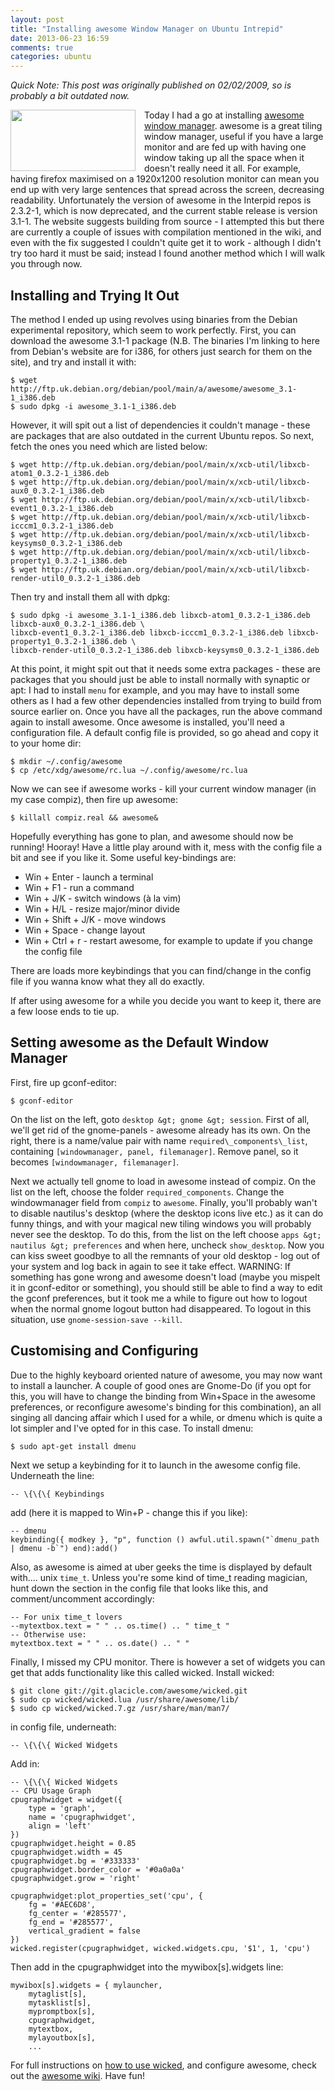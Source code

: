 ```yaml
---
layout: post
title: "Installing awesome Window Manager on Ubuntu Intrepid"
date: 2013-06-23 16:59
comments: true
categories: ubuntu
---
```

*Quick Note: This post was originally published on 02/02/2009, so is probably a bit outdated now.*

<img style="float: left; margin-right: 1em;" src="http://www.actionshrimp.com/wordpress/wp-content/uploads/2009/02/awesomescreenmini.png" width="200" height="98" /> Today I had a go at installing [awesome window manager][1]. awesome is a great tiling window manager, useful if you have a large monitor and are fed up with having one window taking up all the space when it doesn't really need it all. For example, having firefox maximised on a 1920x1200 resolution monitor can mean you end up with very large sentences that spread across the screen, decreasing readability. Unfortunately the version of awesome in the Interpid repos is 2.3.2-1, which is now deprecated, and the current stable release is version 3.1-1.  The website suggests building from source - I attempted this but there are currently a couple of issues with compilation mentioned in the wiki, and even with the fix suggested I couldn't quite get it to work - although I didn't try too hard it must be said; instead I found another method which I will walk you through now.

<!--more-->

## Installing and Trying It Out 

The method I ended up using revolves using binaries from the Debian experimental repository, which seem to work perfectly. First, you can download the awesome 3.1-1 package (N.B. The binaries I'm linking to here from Debian's website are for i386, for others just search for them on the site), and try and install it with: 

    $ wget http://ftp.uk.debian.org/debian/pool/main/a/awesome/awesome_3.1-1_i386.deb
    $ sudo dpkg -i awesome_3.1-1_i386.deb
    
However, it will spit out a list of dependencies it couldn't manage - these are packages that are also outdated in the current Ubuntu repos. So next, fetch the ones you need which are listed below: 

    $ wget http://ftp.uk.debian.org/debian/pool/main/x/xcb-util/libxcb-atom1_0.3.2-1_i386.deb
    $ wget http://ftp.uk.debian.org/debian/pool/main/x/xcb-util/libxcb-aux0_0.3.2-1_i386.deb
    $ wget http://ftp.uk.debian.org/debian/pool/main/x/xcb-util/libxcb-event1_0.3.2-1_i386.deb
    $ wget http://ftp.uk.debian.org/debian/pool/main/x/xcb-util/libxcb-icccm1_0.3.2-1_i386.deb
    $ wget http://ftp.uk.debian.org/debian/pool/main/x/xcb-util/libxcb-keysyms0_0.3.2-1_i386.deb
    $ wget http://ftp.uk.debian.org/debian/pool/main/x/xcb-util/libxcb-property1_0.3.2-1_i386.deb
    $ wget http://ftp.uk.debian.org/debian/pool/main/x/xcb-util/libxcb-render-util0_0.3.2-1_i386.deb
    
Then try and install them all with dpkg: 

    $ sudo dpkg -i awesome_3.1-1_i386.deb libxcb-atom1_0.3.2-1_i386.deb libxcb-aux0_0.3.2-1_i386.deb \
    libxcb-event1_0.3.2-1_i386.deb libxcb-icccm1_0.3.2-1_i386.deb libxcb-property1_0.3.2-1_i386.deb \
    libxcb-render-util0_0.3.2-1_i386.deb libxcb-keysyms0_0.3.2-1_i386.deb
    
At this point, it might spit out that it needs some extra packages - these are packages that you should just be able to install normally with synaptic or apt: I had to install `menu` for example, and you may have to install some others as I had a few other dependencies installed from trying to build from source earlier on. Once you have all the packages, run the above command again to install awesome. Once awesome is installed, you'll need a configuration file. A default config file is provided, so go ahead and copy it to your home dir: 

    $ mkdir ~/.config/awesome
    $ cp /etc/xdg/awesome/rc.lua ~/.config/awesome/rc.lua
    
Now we can see if awesome works - kill your current window manager (in my case compiz), then fire up awesome: 

    $ killall compiz.real && awesome&
    
Hopefully everything has gone to plan, and awesome should now be running! Hooray! Have a little play around with it, mess with the config file a bit and see if you like it. Some useful key-bindings are: 

- Win + Enter - launch a terminal
- Win + F1 - run a command
- Win + J/K - switch windows (à la vim)
- Win + H/L - resize major/minor divide
- Win + Shift + J/K - move windows
- Win + Space - change layout
- Win + Ctrl + r - restart awesome, for example to update if you change the config file 

There are loads more keybindings that you can find/change in the config file if you wanna know what they all do exactly.

If after using awesome for a while you decide you want to keep it, there are a few loose ends to tie up. 

## Setting awesome as the Default Window Manager 

First, fire up gconf-editor: 

    $ gconf-editor
    
On the list on the left, goto `desktop &gt; gnome &gt; session`. First of all, we'll get rid of the gnome-panels - awesome already has its own. On the right, there is a name/value pair with name `required\_components\_list`, containing `[windowmanager, panel, filemanager]`. Remove panel, so it becomes `[windowmanager, filemanager]`. 

Next we actually tell gnome to load in awesome instead of compiz. On the list on the left, choose the folder `required_components`. Change the windowmanager field from `compiz` to `awesome`. Finally, you'll probably wan't to disable nautilus's desktop (where the desktop icons live etc.) as it can do funny things, and with your magical new tiling windows you will probably never see the desktop. To do this, from the list on the left choose `apps &gt; nautilus &gt; preferences` and when here, uncheck `show_desktop`. Now you can kiss sweet goodbye to all the remnants of your old desktop - log out of your system and log back in again to see it take effect. WARNING: If something has gone wrong and awesome doesn't load (maybe you mispelt it in gconf-editor or something), you should still be able to find a way to edit the gconf preferences, but it took me a while to figure out how to logout when the normal gnome logout button had disappeared. To logout in this situation, use `gnome-session-save --kill`. 

## Customising and Configuring 

Due to the highly keyboard oriented nature of awesome, you may now want to install a launcher. A couple of good ones are Gnome-Do (if you opt for this, you will have to change the binding from Win+Space in the awesome preferences, or reconfigure awesome's binding for this combination), an all singing all dancing affair which I used for a while, or dmenu which is quite a lot simpler and I've opted for in this case. To install dmenu: 

    $ sudo apt-get install dmenu
    
Next we setup a keybinding for it to launch in the awesome config file. Underneath the line: 

    -- \{\{\{ Keybindings 

add (here it is mapped to Win+P - change this if you like): 

    -- dmenu
    keybinding({ modkey }, "p", function () awful.util.spawn("`dmenu_path | dmenu -b`") end):add()
    
Also, as awesome is aimed at uber geeks the time is displayed by default with.... unix `time_t`. Unless you're some kind of time_t reading magician, hunt down the section in the config file that looks like this, and comment/uncomment accordingly: 

    -- For unix time_t lovers
    --mytextbox.text = " " .. os.time() .. " time_t "
    -- Otherwise use:
    mytextbox.text = " " .. os.date() .. " "
    
Finally, I missed my CPU monitor. There is however a set of widgets you can get that adds functionality like this called wicked. Install wicked: 

    $ git clone git://git.glacicle.com/awesome/wicked.git
    $ sudo cp wicked/wicked.lua /usr/share/awesome/lib/
    $ sudo cp wicked/wicked.7.gz /usr/share/man/man7/
    
in config file, underneath: 

    -- \{\{\{ Wicked Widgets
    
Add in: 

    -- \{\{\{ Wicked Widgets
    -- CPU Usage Graph
    cpugraphwidget = widget({
        type = 'graph',
        name = 'cpugraphwidget',
        align = 'left'
    })
    cpugraphwidget.height = 0.85
    cpugraphwidget.width = 45
    cpugraphwidget.bg = '#333333'
    cpugraphwidget.border_color = '#0a0a0a'
    cpugraphwidget.grow = 'right'

    cpugraphwidget:plot_properties_set('cpu', {
        fg = '#AEC6D8',
        fg_center = '#285577',
        fg_end = '#285577',
        vertical_gradient = false
    })
    wicked.register(cpugraphwidget, wicked.widgets.cpu, '$1', 1, 'cpu')
    
Then add in the cpugraphwidget into the mywibox[s].widgets line: 

    mywibox[s].widgets = { mylauncher,
        mytaglist[s],
        mytasklist[s],
        mypromptbox[s],
        cpugraphwidget,
        mytextbox,
        mylayoutbox[s],
        ...
        
For full instructions on [how to use wicked][2], and configure awesome, check out the [awesome wiki][3]. Have fun!

 [1]: http://awesome.naquadah.org/
 [2]: http://awesome.naquadah.org/wiki/index.php?title=Wicked
 [3]: http://awesome.naquadah.org/wiki/index.php?title=Main_Page
